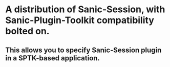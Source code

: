 # A distribution of Sanic-Session, with Sanic-Plugin-Toolkit compatibility bolted on.

## This allows you to specify Sanic-Session plugin in a SPTK-based application.
